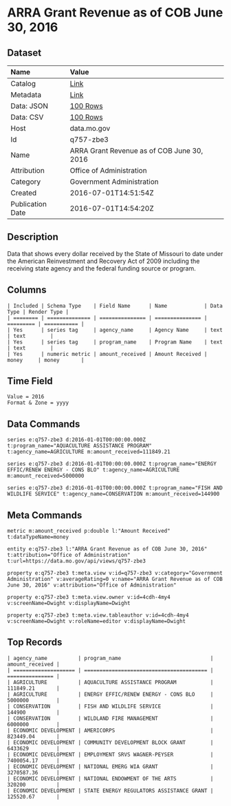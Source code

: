 # ARRA Grant Revenue as of COB June 30, 2016

## Dataset

| Name | Value |
| :--- | :---- |
| Catalog | [Link](https://catalog.data.gov/dataset/arra-grant-revenue-as-of-cob-june-30-2016) |
| Metadata | [Link](https://data.mo.gov/api/views/q757-zbe3) |
| Data: JSON | [100 Rows](https://data.mo.gov/api/views/q757-zbe3/rows.json?max_rows=100) |
| Data: CSV | [100 Rows](https://data.mo.gov/api/views/q757-zbe3/rows.csv?max_rows=100) |
| Host | data.mo.gov |
| Id | q757-zbe3 |
| Name | ARRA Grant Revenue as of COB June 30, 2016 |
| Attribution | Office of Administration |
| Category | Government Administration |
| Created | 2016-07-01T14:51:54Z |
| Publication Date | 2016-07-01T14:54:20Z |

## Description

Data that shows every dollar received by the State of Missouri to date under the American Reinvestment and Recovery Act of 2009 including the receiving state agency and the federal funding source or program.

## Columns

```ls
| Included | Schema Type    | Field Name      | Name            | Data Type | Render Type |
| ======== | ============== | =============== | =============== | ========= | =========== |
| Yes      | series tag     | agency_name     | Agency Name     | text      | text        |
| Yes      | series tag     | program_name    | Program Name    | text      | text        |
| Yes      | numeric metric | amount_received | Amount Received | money     | money       |
```

## Time Field

```ls
Value = 2016
Format & Zone = yyyy
```

## Data Commands

```ls
series e:q757-zbe3 d:2016-01-01T00:00:00.000Z t:program_name="AQUACULTURE ASSISTANCE PROGRAM" t:agency_name=AGRICULTURE m:amount_received=111849.21

series e:q757-zbe3 d:2016-01-01T00:00:00.000Z t:program_name="ENERGY EFFIC/RENEW ENERGY - CONS BLO" t:agency_name=AGRICULTURE m:amount_received=5000000

series e:q757-zbe3 d:2016-01-01T00:00:00.000Z t:program_name="FISH AND WILDLIFE SERVICE" t:agency_name=CONSERVATION m:amount_received=144900
```

## Meta Commands

```ls
metric m:amount_received p:double l:"Amount Received" t:dataTypeName=money

entity e:q757-zbe3 l:"ARRA Grant Revenue as of COB June 30, 2016" t:attribution="Office of Administration" t:url=https://data.mo.gov/api/views/q757-zbe3

property e:q757-zbe3 t:meta.view v:id=q757-zbe3 v:category="Government Administration" v:averageRating=0 v:name="ARRA Grant Revenue as of COB June 30, 2016" v:attribution="Office of Administration"

property e:q757-zbe3 t:meta.view.owner v:id=4cdh-4my4 v:screenName=Dwight v:displayName=Dwight

property e:q757-zbe3 t:meta.view.tableauthor v:id=4cdh-4my4 v:screenName=Dwight v:roleName=editor v:displayName=Dwight
```

## Top Records

```ls
| agency_name          | program_name                             | amount_received | 
| ==================== | ======================================== | =============== | 
| AGRICULTURE          | AQUACULTURE ASSISTANCE PROGRAM           | 111849.21       | 
| AGRICULTURE          | ENERGY EFFIC/RENEW ENERGY - CONS BLO     | 5000000         | 
| CONSERVATION         | FISH AND WILDLIFE SERVICE                | 144900          | 
| CONSERVATION         | WILDLAND FIRE MANAGEMENT                 | 6000000         | 
| ECONOMIC DEVELOPMENT | AMERICORPS                               | 823449.04       | 
| ECONOMIC DEVELOPMENT | COMMUNITY DEVELOPMENT BLOCK GRANT        | 6433629         | 
| ECONOMIC DEVELOPMENT | EMPLOYMENT SRVS WAGNER-PEYSER            | 7400054.17      | 
| ECONOMIC DEVELOPMENT | NATIONAL EMERG WIA GRANT                 | 3270587.36      | 
| ECONOMIC DEVELOPMENT | NATIONAL ENDOWMENT OF THE ARTS           | 320200          | 
| ECONOMIC DEVELOPMENT | STATE ENERGY REGULATORS ASSISTANCE GRANT | 125520.67       | 
```